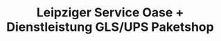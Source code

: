 ---
title: "Leipziger Service Oase + Dienstleistung GLS/UPS Paketshop"
url: /leipzig/leipziger-service-oase-dienstleistung-gls-ups-paketshop/
shop: Kopieren
---